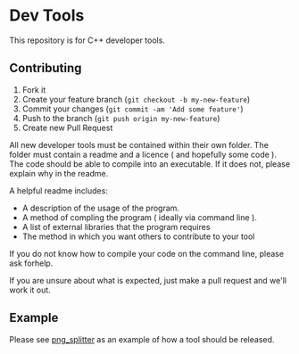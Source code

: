 Dev Tools
=========

This repository is for C++ developer tools.

Contributing
------------

1. Fork it
2. Create your feature branch (`git checkout -b my-new-feature`)
3. Commit your changes (`git commit -am 'Add some feature'`)
4. Push to the branch (`git push origin my-new-feature`)
5. Create new Pull Request

All new developer tools must be contained within their own folder.
The folder must contain a readme and a licence ( and hopefully some code ).
The code should be able to compile into an executable.
If it does not, please explain why in the readme.

A helpful readme includes:

* A description of the usage of the program.
* A method of compling the program ( ideally via command line ).
* A list of external libraries that the program requires
* The method in which you want others to contribute to your tool

If you do not know how to compile your code on the command line, please ask forhelp.

If you are unsure about what is expected, just make a pull request and we'll work it out.

Example
-------

Please see [png_splitter](https://github.com/cpluspluscom/dev-tools/tree/master/png_splitter)
as an example of how a tool should be released.

